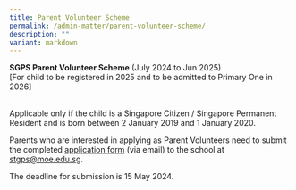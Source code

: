 ```yaml
---
title: Parent Volunteer Scheme
permalink: /admin-matter/parent-volunteer-scheme/
description: ""
variant: markdown
---
```

**SGPS Parent Volunteer Scheme** (July 2024 to Jun 2025)<br>
[For child to be registered in 2025 and to be admitted to Primary One in 2026]

<br>Applicable only if the child is a Singapore Citizen / Singapore Permanent Resident and is born between 2 January 2019 and 1 January 2020. 

Parents who are interested in applying as Parent Volunteers need to submit the completed [application form](/files/parentvolunteerapplicationform.pdf) (via email) to the school at stgps@moe.edu.sg. 

The deadline for submission is 15 May 2024.